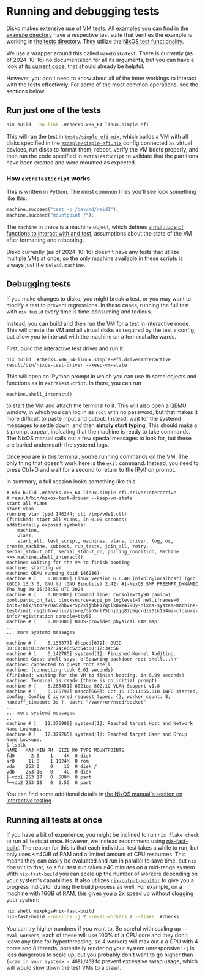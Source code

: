 # Running and debugging tests

Disko makes extensive use of VM tests. All examples you can find in
[the example directory](../example) have a respective test suite that verifies
the example is working in [the tests directory](../tests/). They utilize the
[NixOS test functionality](https://nixos.org/manual/nixos/stable/#sec-nixos-tests).

We use a wrapper around this called `makeDiskoTest`. There is currently (as of
2024-10-16) no documentation for all its arguments, but you can have a look at
[its current code](https://github.com/nix-community/disko/blob/master/lib/tests.nix#L44C5-L58C10),
that should already be helpful.

However, you don't need to know about all of the inner workings to interact with
the tests effectively. For some of the most common operations, see the sections
below.

## Run just one of the tests

```sh
nix build --no-link .#checks.x86_64-linux.simple-efi
```

This will run the test in [`tests/simple-efi.nix`](../tests/simple-efi.nix),
which builds a VM with all disks specified in the
[`example/simple-efi.nix`](../example/simple-efi.nix) config connected as
virtual devices, run disko to format them, reboot, verify the VM boots properly,
and then run the code specified in `extraTestScript` to validate that the
partitions have been created and were mounted as expected.

### How `extraTestScript` works

This is written in Python. The most common lines you'll see look something like
this:

```python
machine.succeed("test -b /dev/md/raid1");
machine.succeed("mountpoint /");
```

The `machine` in these is a machine object, which defines
[a multitude of functions to interact with and test](https://nixos.org/manual/nixos/stable/#ssec-machine-objects),
assumptions about the state of the VM after formatting and rebooting.

Disko currently (as of 2024-10-16) doesn't have any tests that utilize multiple
VMs at once, so the only machine available in these scripts is always just the
default `machine`.

## Debugging tests

If you make changes to disko, you might break a test, or you may want to modify
a test to prevent regressions. In these cases, running the full test with
`nix build` every time is time-consuming and tedious.

Instead, you can build and then run the VM for a test in interactive mode. This
will create the VM and all virtual disks as required by the test's config, but
allow you to interact with the machine on a terminal afterwards.

First, build the interactive test driver and run it:

```
nix build .#checks.x86_64-linux.simple-efi.driverInteractive
result/bin/nixos-test-driver --keep-vm-state
```

This will open an IPython prompt in which you can use th same objects and
functions as in `extraTestScript`. In there, you can run

```
machine.shell_interact()
```

to start the VM and attach the terminal to it. This will also open a QEMU
window, in which you can log in as `root` with no password, but that makes it
more difficult to paste input and output. Instead, wait for the systemd messages
to settle down, and then **simply start typing**. This should make a `$` prompt
appear, indicating that the machine is ready to take commands. The NixOS manual
calls out a few special messages to look for, but these are buried underneath
the systemd logs.

Once you are in this terminal, you're running commands on the VM. The only thing
that doesn't work here is the `exit` command. Instead, you need to press Ctrl+D
and wait for a second to return to the IPython prompt.

In summary, a full session looks something like this:

```
# nix build .#checks.x86_64-linux.simple-efi.driverInteractive
# result/bin/nixos-test-driver --keep-vm-state 
start all VLans
start vlan
running vlan (pid 146244; ctl /tmp/vde1.ctl)
(finished: start all VLans, in 0.00 seconds)
additionally exposed symbols:
    machine,
    vlan1,
    start_all, test_script, machines, vlans, driver, log, os, create_machine, subtest, run_tests, join_all, retry, serial_stdout_off, serial_stdout_on, polling_condition, Machine
>>> machine.shell_interact()
machine: waiting for the VM to finish booting
machine: starting vm
machine: QEMU running (pid 146286)
machine # [    0.000000] Linux version 6.6.48 (nixbld@localhost) (gcc (GCC) 13.3.0, GNU ld (GNU Binutils) 2.42) #1-NixOS SMP PREEMPT_DYNAMIC Thu Aug 29 15:33:59 UTC 2024
machine # [    0.000000] Command line: console=ttyS0 panic=1 boot.panic_on_fail clocksource=acpi_pm loglevel=7 net.ifnames=0 init=/nix/store/0a52bbvxr5p7xijbbk17qqlk8xm4790y-nixos-system-machine-test/init regInfo=/nix/store/3sh5nl75bnj1jg87p5gcrdzs0lk154ma-closure-info/registration console=ttyS0
machine # [    0.000000] BIOS-provided physical RAM map:
...
... more systemd messages
...
machine # [    6.135577] dhcpcd[679]: DUID 00:01:00:01:2e:a2:74:e6:52:54:00:12:34:56
machine # [    6.142785] systemd[1]: Finished Kernel Auditing.
machine: Guest shell says: b'Spawning backdoor root shell...\n'
machine: connected to guest root shell
machine: (connecting took 6.61 seconds)
(finished: waiting for the VM to finish booting, in 6.99 seconds)
machine: Terminal is ready (there is no initial prompt):
machine # [    6.265451] 8021q: 802.1Q VLAN Support v1.8
machine # [    6.186797] nsncd[669]: Oct 16 13:11:55.010 INFO started, config: Config { ignored_request_types: {}, worker_count: 8, handoff_timeout: 3s }, path: "/var/run/nscd/socket"
...
... more systemd messages
...
machine # [   12.376900] systemd[1]: Reached target Host and Network Name Lookups.
machine # [   12.379265] systemd[1]: Reached target User and Group Name Lookups.
$ lsblk
NAME   MAJ:MIN RM  SIZE RO TYPE MOUNTPOINTS
fd0      2:0    1    4K  0 disk 
sr0     11:0    1 1024M  0 rom  
vda    253:0    0    1G  0 disk /
vdb    253:16   0    4G  0 disk 
├─vdb1 253:17   0  500M  0 part 
└─vdb2 253:18   0  3.5G  0 part
```

You can find some additional details in
[the NixOS manual's section on interactive testing](https://nixos.org/manual/nixos/stable/#sec-running-nixos-tests-interactively).

## Running all tests at once

If you have a bit of experience, you might be inclined to run `nix flake check`
to run all tests at once. However, we instead recommend using
[nix-fast-build](https://github.com/Mic92/nix-fast-build). The reason for this
is that each individual test takes a while to run, but only uses <=4GiB of RAM
and a limited amount of CPU resources. This means they can easily be evaluated
and run in parallel to save time, but `nix` doesn't to that, so a full test run
takes >40 minutes on a mid-range system. With `nix-fast-build` you can scale up
the number of workers depending on your system's capabilities. It also utilizes
[`nix-output-monitor`](https://github.com/maralorn/nix-output-monitor) to give
you a progress indicator during the build process as well. For example, on a
machine with 16GB of RAM, this gives you a 2x speed up without clogging your
system:

```sh
nix shell nixpkgs#nix-fast-build
nix-fast-build --no-link -j 2 --eval-workers 2 --flake .#checks
```

You can try higher numbers if you want to. Be careful with scaling up
`--eval-workers`, each of these will use 100% of a CPU core and they don't leave
any time for hyperthreading, so 4 workers will max out a a CPU with 4 cores and
8 threads, potentially rendering your system unresponsive! `-j` is less
dangerous to scale up, but you probably don't want to go higher than
`(<ram in your system> - 4GB)/4GB` to prevent excessive swap usage, which will
would slow down the test VMs to a crawl.
